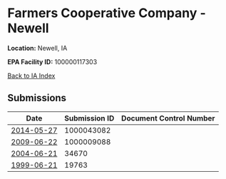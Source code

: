 # Farmers Cooperative Company - Newell

**Location:** Newell, IA

**EPA Facility ID:** 100000117303

[Back to IA Index](../../index.md)

## Submissions

| Date | Submission ID | Document Control Number |
|------|--------------|-------------------------|
| [2014-05-27](submissions/1000043082.md) | 1000043082 |  |
| [2009-06-22](submissions/1000009088.md) | 1000009088 |  |
| [2004-06-21](submissions/34670.md) | 34670 |  |
| [1999-06-21](submissions/19763.md) | 19763 |  |
